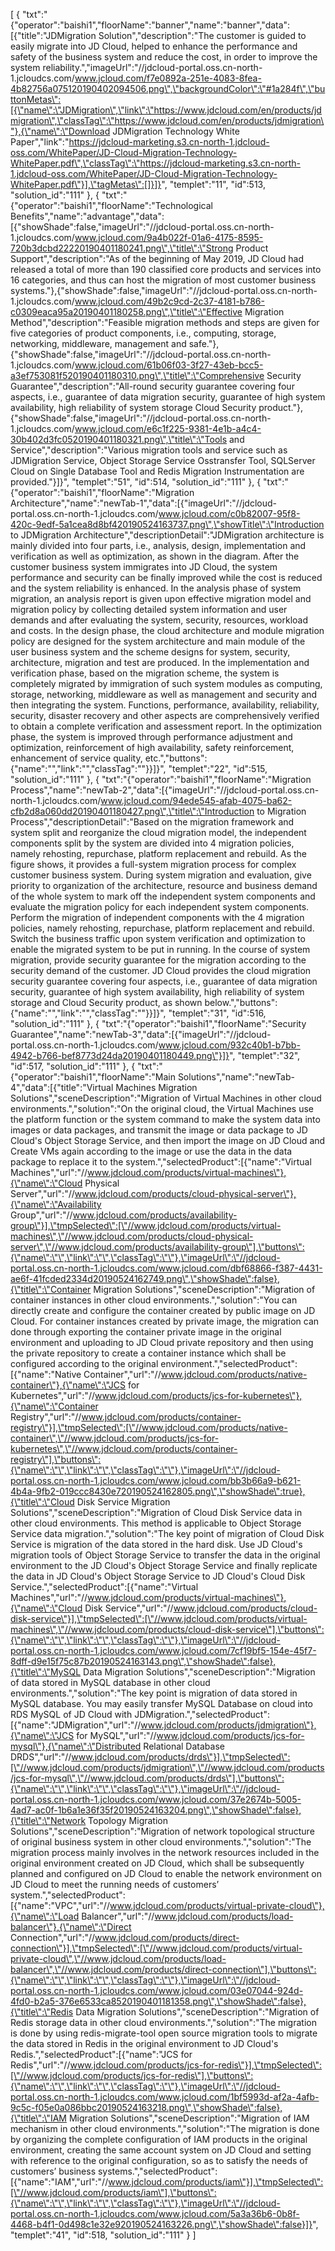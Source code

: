 [
	{
		"txt":"{\"operator\":\"baishi1\",\"floorName\":\"banner\",\"name\":\"banner\",\"data\":[{\"title\":\"JDMigration Solution\",\"description\":\"The customer is guided to easily migrate into JD Cloud, helped to enhance the performance and safety of the business system and reduce the cost, in order to improve the system reliability.\",\"imageUrl\":\"//jdcloud-portal.oss.cn-north-1.jcloudcs.com/www.jcloud.com/f7e0892a-251e-4083-8fea-4b82756a075120190402094506.png\",\"backgroundColor\":\"#1a284f\",\"buttonMetas\":[{\"name\":\"JDMigration\",\"link\":\"https://www.jdcloud.com/en/products/jdmigration\",\"classTag\":\"https://www.jdcloud.com/en/products/jdmigration\"},{\"name\":\"Download JDMigration Technology White Paper\",\"link\":\"https://jdcloud-marketing.s3.cn-north-1.jdcloud-oss.com/WhitePaper/JD-Cloud-Migration-Technology-WhitePaper.pdf\",\"classTag\":\"https://jdcloud-marketing.s3.cn-north-1.jdcloud-oss.com/WhitePaper/JD-Cloud-Migration-Technology-WhitePaper.pdf\"}],\"tagMetas\":[]}]}",
		"templet":"11",
		"id":513,
		"solution_id":"111"
	},
	{
		"txt":"{\"operator\":\"baishi1\",\"floorName\":\"Technological Benefits\",\"name\":\"advantage\",\"data\":[{\"showShade\":false,\"imageUrl\":\"//jdcloud-portal.oss.cn-north-1.jcloudcs.com/www.jcloud.com/9a4b022f-01a6-4175-8595-720b3dcbd22220190401180241.png\",\"title\":\"Strong Product Support\",\"description\":\"As of the beginning of May 2019, JD Cloud had released a total of more than 190 classified core products and services into 16 categories, and thus can host the migration of most customer business systems.\"},{\"showShade\":false,\"imageUrl\":\"//jdcloud-portal.oss.cn-north-1.jcloudcs.com/www.jcloud.com/49b2c9cd-2c37-4181-b786-c0309eaca95a20190401180258.png\",\"title\":\"Effective Migration Method\",\"description\":\"Feasible migration methods and steps are given for five categories of product components, i.e., computing, storage, networking, middleware, management and safe.\"},{\"showShade\":false,\"imageUrl\":\"//jdcloud-portal.oss.cn-north-1.jcloudcs.com/www.jcloud.com/61b06f03-3f27-43eb-bcc5-a3ef753081f520190401180310.png\",\"title\":\"Comprehensive Security Guarantee\",\"description\":\"All-round security guarantee covering four aspects, i.e., guarantee of data migration security, guarantee of high system availability, high reliability of system storage Cloud Security product.\"},{\"showShade\":false,\"imageUrl\":\"//jdcloud-portal.oss.cn-north-1.jcloudcs.com/www.jcloud.com/e6c1f225-9381-4e1b-a4c4-30b402d3fc0520190401180321.png\",\"title\":\"Tools and Service\",\"description\":\"Various migration tools and service such as JDMigration Service, Object Storage Service Osstransfer Tool, SQLServer Cloud on Single Database Tool and Redis Migration Instrumentation are provided.\"}]}",
		"templet":"51",
		"id":514,
		"solution_id":"111"
	},
	{
		"txt":"{\"operator\":\"baishi1\",\"floorName\":\"Migration Architecture\",\"name\":\"newTab-1\",\"data\":[{\"imageUrl\":\"//jdcloud-portal.oss.cn-north-1.jcloudcs.com/www.jcloud.com/c0b82007-95f8-420c-9edf-5a1cea8d8bf420190524163737.png\",\"showTitle\":\"Introduction to JDMigration Architecture\",\"descriptionDetail\":\"JDMigration architecture is mainly divided into four parts, i.e., analysis, design, implementation and verification as well as optimization, as shown in the diagram. After the customer business system immigrates into JD Cloud, the system performance and security can be finally improved while the cost is reduced and the system reliability is enhanced. In the analysis phase of system migration, an analysis report is given upon effective migration model and migration policy by collecting detailed system information and user demands and after evaluating the system, security, resources, workload and costs. In the design phase, the cloud architecture and module migration policy are designed for the system architecture and main module of the user business system and the scheme designs for system, security, architecture, migration and test are produced. In the implementation and verification phase, based on the migration scheme, the system is completely migrated by immigration of such system modules as computing, storage, networking, middleware as well as management and security and then integrating the system. Functions, performance, availability, reliability, security, disaster recovery and other aspects are comprehensively verified to obtain a complete verification and assessment report. In the optimization phase, the system is improved through performance adjustment and optimization, reinforcement of high availability, safety reinforcement, enhancement of service quality, etc.\",\"buttons\":{\"name\":\"\",\"link\":\"\",\"classTag\":\"\"}}]}",
		"templet":"22",
		"id":515,
		"solution_id":"111"
	},
	{
		"txt":"{\"operator\":\"baishi1\",\"floorName\":\"Migration Process\",\"name\":\"newTab-2\",\"data\":[{\"imageUrl\":\"//jdcloud-portal.oss.cn-north-1.jcloudcs.com/www.jcloud.com/94ede545-afab-4075-ba62-cfb2d8a060dd20190401180427.png\",\"title\":\"Introduction to Migration Process\",\"descriptionDetail\":\"Based on the migration framework and system split and reorganize the cloud migration model, the independent components split by the system are divided into 4 migration policies, namely rehosting, repurchase, platform replacement and rebuild. As the figure shows, it provides a full-system migration process for complex customer business system. During system migration and evaluation, give priority to organization of the architecture, resource and business demand of the whole system to mark off the independent system components and evaluate the migration policy for each independent system components. Perform the migration of independent components with the 4 migration policies, namely rehosting, repurchase, platform replacement and rebuild. Switch the business traffic upon system verification and optimization to enable the migrated system to be put in running. In the course of system migration, provide security guarantee for the migration according to the security demand of the customer. JD Cloud provides the cloud migration security guarantee covering four aspects, i.e., guarantee of data migration security, guarantee of high system availability, high reliability of system storage and Cloud Security product, as shown below.\",\"buttons\":{\"name\":\"\",\"link\":\"\",\"classTag\":\"\"}}]}",
		"templet":"31",
		"id":516,
		"solution_id":"111"
	},
	{
		"txt":"{\"operator\":\"baishi1\",\"floorName\":\"Security Guarantee\",\"name\":\"newTab-3\",\"data\":[{\"imageUrl\":\"//jdcloud-portal.oss.cn-north-1.jcloudcs.com/www.jcloud.com/932c40b1-b7bb-4942-b766-bef8773d24da20190401180449.png\"}]}",
		"templet":"32",
		"id":517,
		"solution_id":"111"
	},
	{
		"txt":"{\"operator\":\"baishi1\",\"floorName\":\"Main Solutions\",\"name\":\"newTab-4\",\"data\":[{\"title\":\"Virtual Machines Migration Solutions\",\"sceneDescription\":\"Migration of Virtual Machines in other cloud environments.\",\"solution\":\"On the original cloud, the Virtual Machines use the platform function or the system command to make the system data into images or data packages, and transmit the image or data package to JD Cloud's Object Storage Service, and then import the image on JD Cloud and Create VMs again according to the image or use the data in the data package to replace it to the system.\",\"selectedProduct\":[{\"name\":\"Virtual Machines\",\"url\":\"//www.jdcloud.com/products/virtual-machines\"},{\"name\":\"Cloud Physical Server\",\"url\":\"//www.jdcloud.com/products/cloud-physical-server\"},{\"name\":\"Availability Group\",\"url\":\"//www.jdcloud.com/products/availability-group\"}],\"tmpSelected\":[\"//www.jdcloud.com/products/virtual-machines\",\"//www.jdcloud.com/products/cloud-physical-server\",\"//www.jdcloud.com/products/availability-group\"],\"buttons\":{\"name\":\"\",\"link\":\"\",\"classTag\":\"\"},\"imageUrl\":\"//jdcloud-portal.oss.cn-north-1.jcloudcs.com/www.jcloud.com/dbf68866-f387-4431-ae6f-41fcded2334d20190524162749.png\",\"showShade\":false},{\"title\":\"Container Migration Solutions\",\"sceneDescription\":\"Migration of container instances in other cloud environments.\",\"solution\":\"You can directly create and configure the container created by public image on JD Cloud. For container instances created by private image, the migration can done through exporting the container private image in the original environment and uploading to JD Cloud private repository and then using the private repository to create a container instance which shall be configured according to the original environment.\",\"selectedProduct\":[{\"name\":\"Native Container\",\"url\":\"//www.jdcloud.com/products/native-container\"},{\"name\":\"JCS for Kubernetes\",\"url\":\"//www.jdcloud.com/products/jcs-for-kubernetes\"},{\"name\":\"Container Registry\",\"url\":\"//www.jdcloud.com/products/container-registry\"}],\"tmpSelected\":[\"//www.jdcloud.com/products/native-container\",\"//www.jdcloud.com/products/jcs-for-kubernetes\",\"//www.jdcloud.com/products/container-registry\"],\"buttons\":{\"name\":\"\",\"link\":\"\",\"classTag\":\"\"},\"imageUrl\":\"//jdcloud-portal.oss.cn-north-1.jcloudcs.com/www.jcloud.com/bb3b66a9-b621-4b4a-9fb2-019ccc8430e720190524162805.png\",\"showShade\":true},{\"title\":\"Cloud Disk Service Migration Solutions\",\"sceneDescription\":\"Migration of Cloud Disk Service data in other cloud environments. This method is applicable to Object Storage Service data migration.\",\"solution\":\"The key point of migration of Cloud Disk Service is migration of the data stored in the hard disk. Use JD Cloud's migration tools of Object Storage Service to transfer the data in the original environment to the JD Cloud's Object Storage Service and finally replicate the data in JD Cloud's Object Storage Service to JD Cloud's Cloud Disk Service.\",\"selectedProduct\":[{\"name\":\"Virtual Machines\",\"url\":\"//www.jdcloud.com/products/virtual-machines\"},{\"name\":\"Cloud Disk Service\",\"url\":\"//www.jdcloud.com/products/cloud-disk-service\"}],\"tmpSelected\":[\"//www.jdcloud.com/products/virtual-machines\",\"//www.jdcloud.com/products/cloud-disk-service\"],\"buttons\":{\"name\":\"\",\"link\":\"\",\"classTag\":\"\"},\"imageUrl\":\"//jdcloud-portal.oss.cn-north-1.jcloudcs.com/www.jcloud.com/7cf19bf5-154e-45f7-8dff-d9e15f75c87b20190524163143.png\",\"showShade\":false},{\"title\":\"MySQL Data Migration Solutions\",\"sceneDescription\":\"Migration of data stored in MySQL database in other cloud environments.\",\"solution\":\"The key point is migration of data stored in MySQL database. You may easily transfer MySQL Database on cloud into RDS MySQL of JD Cloud with JDMigration.\",\"selectedProduct\":[{\"name\":\"JDMigration\",\"url\":\"//www.jdcloud.com/products/jdmigration\"},{\"name\":\"JCS for MySQL\",\"url\":\"//www.jdcloud.com/products/jcs-for-mysql\"},{\"name\":\"Distributed Relational Database DRDS\",\"url\":\"//www.jdcloud.com/products/drds\"}],\"tmpSelected\":[\"//www.jdcloud.com/products/jdmigration\",\"//www.jdcloud.com/products/jcs-for-mysql\",\"//www.jdcloud.com/products/drds\"],\"buttons\":{\"name\":\"\",\"link\":\"\",\"classTag\":\"\"},\"imageUrl\":\"//jdcloud-portal.oss.cn-north-1.jcloudcs.com/www.jcloud.com/37e2674b-5005-4ad7-ac0f-1b6a1e36f35f20190524163204.png\",\"showShade\":false},{\"title\":\"Network Topology Migration Solutions\",\"sceneDescription\":\"Migration of network topological structure of original business system in other cloud environments.\",\"solution\":\"The migration process mainly involves in the network resources included in the original environment created on JD Cloud, which shall be subsequently planned and configured on JD Cloud to enable the network environment on JD Cloud to meet the running needs of customers’ system.\",\"selectedProduct\":[{\"name\":\"VPC\",\"url\":\"//www.jdcloud.com/products/virtual-private-cloud\"},{\"name\":\"Load Balancer\",\"url\":\"//www.jdcloud.com/products/load-balancer\"},{\"name\":\"Direct Connection\",\"url\":\"//www.jdcloud.com/products/direct-connection\"}],\"tmpSelected\":[\"//www.jdcloud.com/products/virtual-private-cloud\",\"//www.jdcloud.com/products/load-balancer\",\"//www.jdcloud.com/products/direct-connection\"],\"buttons\":{\"name\":\"\",\"link\":\"\",\"classTag\":\"\"},\"imageUrl\":\"//jdcloud-portal.oss.cn-north-1.jcloudcs.com/www.jcloud.com/03e07044-924d-4fd0-b2a5-376e6533ca8520190401181358.png\",\"showShade\":false},{\"title\":\"Redis Data Migration Solutions\",\"sceneDescription\":\"Migration of Redis storage data in other cloud environments.\",\"solution\":\"The migration is done by using redis-migrate-tool open source migration tools to migrate the data stored in Redis in the original environment to JD Cloud's Redis.\",\"selectedProduct\":[{\"name\":\"JCS for Redis\",\"url\":\"//www.jdcloud.com/products/jcs-for-redis\"}],\"tmpSelected\":[\"//www.jdcloud.com/products/jcs-for-redis\"],\"buttons\":{\"name\":\"\",\"link\":\"\",\"classTag\":\"\"},\"imageUrl\":\"//jdcloud-portal.oss.cn-north-1.jcloudcs.com/www.jcloud.com/1bf5993d-af2a-4afb-9c5c-f05e0a086bbc20190524163218.png\",\"showShade\":false},{\"title\":\"IAM Migration Solutions\",\"sceneDescription\":\"Migration of IAM mechanism in other cloud environments.\",\"solution\":\"The migration is done by organizing the complete configuration of IAM products in the original environment, creating the same account system on JD Cloud and setting with reference to the original configuration, so as to satisfy the needs of customers’ business systems.\",\"selectedProduct\":[{\"name\":\"IAM\",\"url\":\"//www.jdcloud.com/products/iam\"}],\"tmpSelected\":[\"//www.jdcloud.com/products/iam\"],\"buttons\":{\"name\":\"\",\"link\":\"\",\"classTag\":\"\"},\"imageUrl\":\"//jdcloud-portal.oss.cn-north-1.jcloudcs.com/www.jcloud.com/5a3a36b6-0b8f-4468-b4f1-0d498c1e32e920190524163226.png\",\"showShade\":false}]}",
		"templet":"41",
		"id":518,
		"solution_id":"111"
	}
]